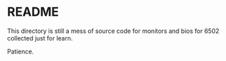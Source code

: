 # README

This directory is still a mess of source code for monitors and bios for 6502
collected just for learn.

Patience.


